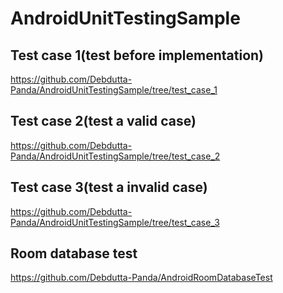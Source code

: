 # AndroidUnitTestingSample
## Test case 1(test before implementation)
https://github.com/Debdutta-Panda/AndroidUnitTestingSample/tree/test_case_1
## Test case 2(test a valid case)
https://github.com/Debdutta-Panda/AndroidUnitTestingSample/tree/test_case_2
## Test case 3(test a invalid case)
https://github.com/Debdutta-Panda/AndroidUnitTestingSample/tree/test_case_3
## Room database test
https://github.com/Debdutta-Panda/AndroidRoomDatabaseTest
